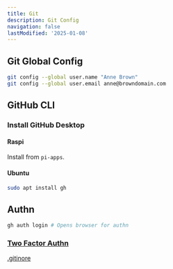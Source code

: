 ```yaml
---
title: Git
description: Git Config
navigation: false
lastModified: '2025-01-08'
---
```


## Git Global Config

```bash
git config --global user.name "Anne Brown"
git config --global user.email anne@browndomain.com
```

## GitHub CLI

### Install GitHub Desktop

#### Raspi

Install from `pi-apps`.

#### Ubuntu

```bash
sudo apt install gh
```

## Authn

```bash
gh auth login # Opens browser for authn
```

### [Two Factor Authn](../../oses/linux/new-dev-env.md#two-factor-authn)

<div class="ab-buttons">
    <div class="item-00 box1"><a href="../git/gitignore/">.gitinore</a></div>
</div>
